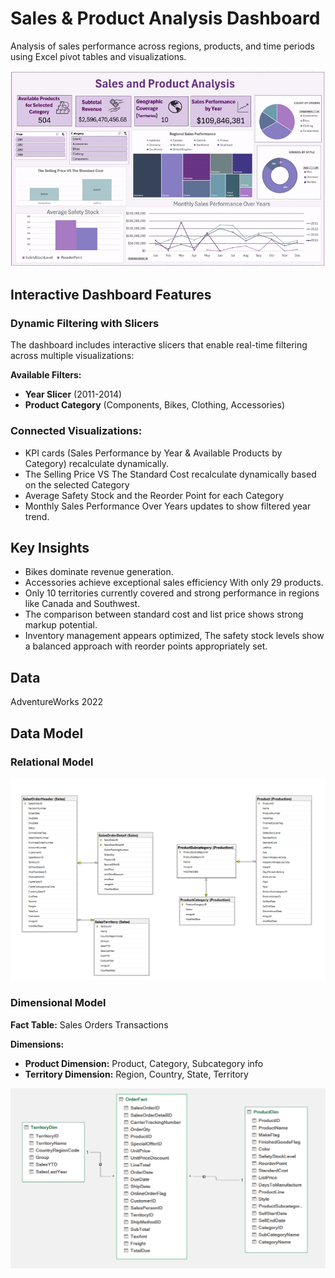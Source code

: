 # Sales & Product Analysis Dashboard

Analysis of sales performance across regions, products, and time periods using Excel pivot tables and visualizations.

![Demo of Dashboard Interaction](img/slicerDemo.gif)

## Interactive Dashboard Features

### Dynamic Filtering with Slicers
The dashboard includes interactive slicers that enable real-time filtering across multiple visualizations:

**Available Filters:**
- **Year Slicer** (2011-2014)
- **Product Category** (Components, Bikes, Clothing, Accessories)

### **Connected Visualizations:**
- KPI cards (Sales Performance by Year & Available Products by Category) recalculate dynamically.
- The Selling Price VS The Standard Cost recalculate dynamically based on the selected Category
- Average Safety Stock and the Reorder Point for each Category
- Monthly Sales Performance Over Years updates to show filtered year trend.


## Key Insights
- Bikes dominate revenue generation.
- Accessories achieve exceptional sales efficiency With only 29 products.
- Only 10 territories currently covered and strong performance in regions like Canada and Southwest.
- The comparison between standard cost and list price shows strong markup potential.
- Inventory management appears optimized, The safety stock levels show a balanced approach with reorder points appropriately set.


## Data
AdventureWorks 2022


## Data Model

### Relational Model

<img src="img/ERD.png" width="600" />

### Dimensional Model

**Fact Table:** Sales Orders Transactions

**Dimensions:**
- **Product Dimension:** Product, Category, Subcategory info
- **Territory Dimension:** Region, Country, State, Territory  

<img src="img/shcema.png" width="600" />

